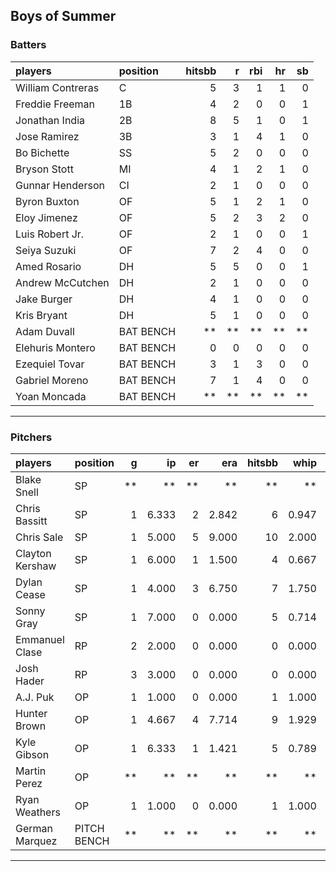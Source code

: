## Boys of Summer

### Batters

 
|players           |position  | hitsbb|  r| rbi| hr| sb| 
|:-----------------|:---------|------:|--:|---:|--:|--:| 
|William Contreras |C         |      5|  3|   1|  1|  0| 
|Freddie Freeman   |1B        |      4|  2|   0|  0|  1| 
|Jonathan India    |2B        |      8|  5|   1|  0|  1| 
|Jose Ramirez      |3B        |      3|  1|   4|  1|  0| 
|Bo Bichette       |SS        |      5|  2|   0|  0|  0| 
|Bryson Stott      |MI        |      4|  1|   2|  1|  0| 
|Gunnar Henderson  |CI        |      2|  1|   0|  0|  0| 
|Byron Buxton      |OF        |      5|  1|   2|  1|  0| 
|Eloy Jimenez      |OF        |      5|  2|   3|  2|  0| 
|Luis Robert Jr.   |OF        |      2|  1|   0|  0|  1| 
|Seiya Suzuki      |OF        |      7|  2|   4|  0|  0| 
|Amed Rosario      |DH        |      5|  5|   0|  0|  1| 
|Andrew McCutchen  |DH        |      2|  1|   0|  0|  0| 
|Jake Burger       |DH        |      4|  1|   0|  0|  0| 
|Kris Bryant       |DH        |      5|  1|   0|  0|  0| 
|Adam Duvall       |BAT BENCH |     **| **|  **| **| **| 
|Elehuris Montero  |BAT BENCH |      0|  0|   0|  0|  0| 
|Ezequiel Tovar    |BAT BENCH |      3|  1|   3|  0|  0| 
|Gabriel Moreno    |BAT BENCH |      7|  1|   4|  0|  0| 
|Yoan Moncada      |BAT BENCH |     **| **|  **| **| **| 


* * *

### Pitchers

 
|players         |position    |  g|    ip| er|   era| hitsbb|  whip| so|  w| sv| 
|:---------------|:-----------|--:|-----:|--:|-----:|------:|-----:|--:|--:|--:| 
|Blake Snell     |SP          | **|    **| **|    **|     **|    **| **| **| **| 
|Chris Bassitt   |SP          |  1| 6.333|  2| 2.842|      6| 0.947|  4|  1|  0| 
|Chris Sale      |SP          |  1| 5.000|  5| 9.000|     10| 2.000|  0|  0|  0| 
|Clayton Kershaw |SP          |  1| 6.000|  1| 1.500|      4| 0.667|  6|  1|  0| 
|Dylan Cease     |SP          |  1| 4.000|  3| 6.750|      7| 1.750|  5|  0|  0| 
|Sonny Gray      |SP          |  1| 7.000|  0| 0.000|      5| 0.714|  8|  1|  0| 
|Emmanuel Clase  |RP          |  2| 2.000|  0| 0.000|      0| 0.000|  0|  0|  1| 
|Josh Hader      |RP          |  3| 3.000|  0| 0.000|      0| 0.000|  2|  0|  3| 
|A.J. Puk        |OP          |  1| 1.000|  0| 0.000|      1| 1.000|  1|  0|  1| 
|Hunter Brown    |OP          |  1| 4.667|  4| 7.714|      9| 1.929|  7|  0|  0| 
|Kyle Gibson     |OP          |  1| 6.333|  1| 1.421|      5| 0.789| 11|  1|  0| 
|Martin Perez    |OP          | **|    **| **|    **|     **|    **| **| **| **| 
|Ryan Weathers   |OP          |  1| 1.000|  0| 0.000|      1| 1.000|  1|  0|  0| 
|German Marquez  |PITCH BENCH | **|    **| **|    **|     **|    **| **| **| **| 


* * *


